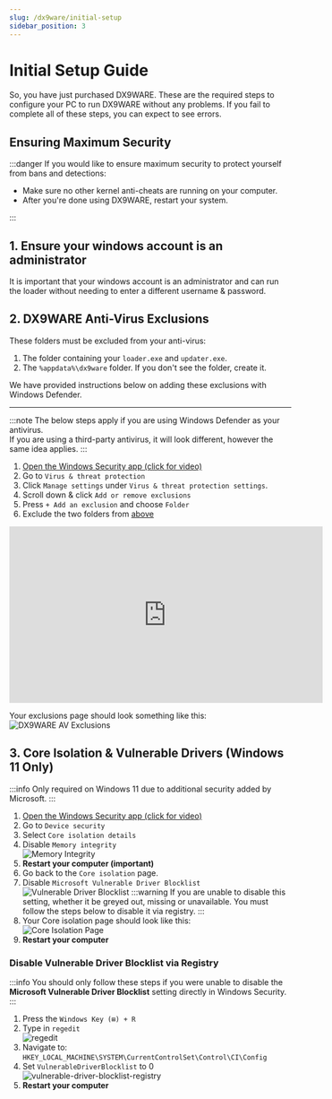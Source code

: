 ```yaml
---
slug: /dx9ware/initial-setup
sidebar_position: 3
---
```


# Initial Setup Guide

So, you have just purchased DX9WARE. These are the required steps to configure your PC to run DX9WARE without any problems.
If you fail to complete all of these steps, you can expect to see errors.

## Ensuring Maximum Security

:::danger
If you would like to ensure maximum security to protect yourself from bans and detections:

- Make sure no other kernel anti-cheats are running on your computer.
- After you're done using DX9WARE, restart your system.

:::

## 1. Ensure your windows account is an administrator

It is important that your windows account is an administrator and can run the loader without needing to enter a different username & password.

## 2. DX9WARE Anti-Virus Exclusions

These folders must be excluded from your anti-virus:

1. The folder containing your `loader.exe` and `updater.exe`.
2. The `%appdata%\dx9ware` folder. If you don't see the folder, create it.

We have provided instructions below on adding these exclusions with Windows Defender.

---

:::note
The below steps apply if you are using Windows Defender as your antivirus. <br />
If you are using a third-party antivirus, it will look different, however the same idea applies.
:::



1. [Open the Windows Security app (click for video)](https://www.youtube.com/watch?v=0wr1gIY6G2I)
2. Go to `Virus & threat protection`
3. Click `Manage settings` under `Virus & threat protection settings`.
4. Scroll down & click `Add or remove exclusions`
5. Press `+ Add an exclusion` and choose `Folder`
6. Exclude the two folders from [above](#1-dx9ware-anti-virus-exclusions)

<iframe width="560" height="315" src="https://www.youtube.com/embed/I3vpY_-kbRA?si=LYFRTQVO4exVQDnz" title="YouTube video player" frameborder="0" allow="accelerometer; autoplay; clipboard-write; encrypted-media; gyroscope; picture-in-picture; web-share" referrerpolicy="strict-origin-when-cross-origin" allowfullscreen></iframe>

Your exclusions page should look something like this:<br />
![DX9WARE AV Exclusions](/img/dx9ware/dx9ware-av-exclusions.png)

## 3. Core Isolation & Vulnerable Drivers (Windows 11 Only)

:::info
Only required on Windows 11 due to additional security added by Microsoft.
:::

1. [Open the Windows Security app (click for video)](https://www.youtube.com/watch?v=0wr1gIY6G2I)
2. Go to `Device security`
3. Select `Core isolation details`
4. Disable `Memory integrity`<br />
   ![Memory Integrity](/img/memory-integrity.png)
5. **Restart your computer (important)**
6. Go back to the `Core isolation` page.
7. Disable `Microsoft Vulnerable Driver Blocklist`<br />
   ![Vulnerable Driver Blocklist](/img/vulnerable-driver-blocklist.png)
   :::warning
   If you are unable to disable this setting, whether it be greyed out, missing or unavailable. You must follow the steps below to disable it via registry.
   :::
8. Your Core isolation page should look like this:<br />
   ![Core Isolation Page](/img/core-isolation-and-vulnerable-drivers.png)
9. **Restart your computer**

### Disable Vulnerable Driver Blocklist via Registry

:::info
You should only follow these steps if you were unable to disable the **Microsoft Vulnerable Driver Blocklist** setting directly in Windows Security.
:::

1. Press the `Windows Key (⊞) + R`
2. Type in `regedit`<br />
   ![regedit](/img/regedit.png)
3. Navigate to: `HKEY_LOCAL_MACHINE\SYSTEM\CurrentControlSet\Control\CI\Config`
4. Set `VulnerableDriverBlocklist` to 0<br />
   ![vulnerable-driver-blocklist-registry](/img/vulnerable-driver-blocklist-registry.png)
5. **Restart your computer**
